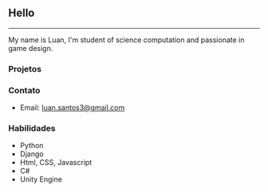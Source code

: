 ## Hello
----
My name is Luan, I'm student of science computation and passionate in game design.

### Projetos



### Contato

- Email: luan.santos3@gmail.com

### Habilidades

- Python
- Django
- Html, CSS, Javascript
- C#
- Unity Engine
